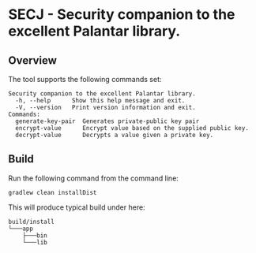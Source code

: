 # SECJ - Security companion to the excellent Palantar library.

## Overview

The tool supports the following commands set:

```text
Security companion to the excellent Palantar library.
  -h, --help      Show this help message and exit.
  -V, --version   Print version information and exit.
Commands:
  generate-key-pair  Generates private-public key pair
  encrypt-value      Encrypt value based on the supplied public key.
  decrypt-value      Decrypts a value given a private key.
```

## Build

Run the following command from the command line: 

```shell
gradlew clean installDist
```

This will produce typical build under here: 

```text
build/install
└───app
    ├───bin
    └───lib
```

